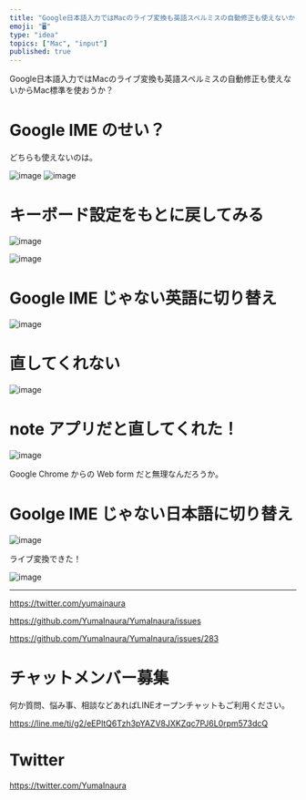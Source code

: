 ```yaml
---
title: "Google日本語入力ではMacのライブ変換も英語スペルミスの自動修正も使えないからMac標準を使おうか？"
emoji: "🖥"
type: "idea"
topics: ["Mac", "input"]
published: true
---
```


Google日本語入力ではMacのライブ変換も英語スペルミスの自動修正も使えないからMac標準を使おうか？

# Google IME のせい？

どちらも使えないのは。

![image](https://user-images.githubusercontent.com/13635059/50743109-49bba600-1257-11e9-9579-71d33437ff69.png)
![image](https://user-images.githubusercontent.com/13635059/50743113-58a25880-1257-11e9-9a5e-e7862cca78e9.png)

# キーボード設定をもとに戻してみる

![image](https://user-images.githubusercontent.com/13635059/50743117-65bf4780-1257-11e9-808e-614aaef75bee.png)

![image](https://user-images.githubusercontent.com/13635059/50743119-6f48af80-1257-11e9-97ef-f4954e787e3f.png)


# Google IME じゃない英語に切り替え

![image](https://user-images.githubusercontent.com/13635059/50743122-7b347180-1257-11e9-8333-4acfcdcf473f.png)

# 直してくれない

![image](https://user-images.githubusercontent.com/13635059/50743128-87203380-1257-11e9-88bb-916f10edd0c5.png)

# note アプリだと直してくれた！

![image](https://user-images.githubusercontent.com/13635059/50743184-14fc1e80-1258-11e9-91ea-87d0c49228de.png)

Google Chrome   からの Web form だと無理なんだろうか。

# Goolge IME じゃない日本語に切り替え

![image](https://user-images.githubusercontent.com/13635059/50743130-91423200-1257-11e9-9fae-fc10d46676d2.png)

ライブ変換できた！

![image](https://user-images.githubusercontent.com/13635059/50743167-c8b0de80-1257-11e9-9128-1f86918e41cb.png)


---

https://twitter.com/yumainaura

https://github.com/YumaInaura/YumaInaura/issues

https://github.com/YumaInaura/YumaInaura/issues/283








<!-- Update From Qiita API -->

# チャットメンバー募集


何か質問、悩み事、相談などあればLINEオープンチャットもご利用ください。

https://line.me/ti/g2/eEPltQ6Tzh3pYAZV8JXKZqc7PJ6L0rpm573dcQ





# Twitter


https://twitter.com/YumaInaura


<!-- Update From Qiita API -->



